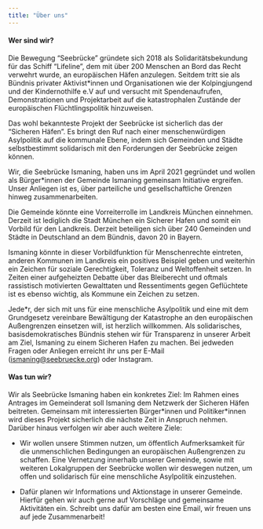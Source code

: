 ```yaml
---
title: "Über uns"
---
```


#### Wer sind wir?

Die Bewegung “Seebrücke” gründete sich 2018 als Solidaritätsbekundung für das Schiff “Lifeline”, dem mit über 200 Menschen an Bord das Recht verwehrt wurde, an europäischen Häfen anzulegen. Seitdem tritt sie als Bündnis privater Aktivist\*innen und Organisationen wie der Kolpingjungend und der Kindernothilfe e.V auf und versucht mit Spendenaufrufen, Demonstrationen und Projektarbeit auf die katastrophalen Zustände der europäischen Flüchtlingspolitik hinzuweisen.

Das wohl bekannteste Projekt der Seebrücke ist sicherlich das der “Sicheren Häfen”. Es bringt den Ruf nach einer menschenwürdigen Asylpolitik auf die kommunale Ebene, indem sich Gemeinden und Städte selbstbestimmt solidarisch mit den Forderungen der Seebrücke zeigen können.

Wir, die Seebrücke Ismaning, haben uns im April 2021 gegründet und wollen als Bürger\*innen der Gemeinde Ismaning gemeinsam Initiative ergreifen. Unser Anliegen ist es, über parteiliche und gesellschaftliche Grenzen hinweg zusammenarbeiten.

Die Gemeinde könnte eine Vorreiterrolle im Landkreis München einnehmen. Derzeit ist lediglich die Stadt München ein Sicherer Hafen und somit ein Vorbild für den Landkreis. Derzeit beteiligen sich über 240 Gemeinden und Städte in Deutschland an dem Bündnis, davon 20 in Bayern.

Ismaning könnte in dieser Vorbildfunktion für Menschenrechte eintreten, anderen Kommunen im Landkreis ein positives Beispiel geben und weiterhin ein Zeichen für soziale Gerechtigkeit, Toleranz und Weltoffenheit setzen. In Zeiten einer aufgeheizten Debatte über das Bleiberecht und oftmals rassistisch motivierten Gewalttaten und Ressentiments gegen Geflüchtete ist es ebenso wichtig, als Kommune ein Zeichen zu setzen.

Jede\*r, der sich mit uns für eine menschliche Asylpolitik und eine mit dem Grundgesetz vereinbare Bewältigung der Katastrophe an den europäischen Außengrenzen einsetzen will, ist herzlich willkommen. Als solidarisches, basisdemokratisches Bündnis stehen wir für Transparenz in unserer Arbeit am Ziel, Ismaning zu einem Sicheren Hafen zu machen. Bei jedweden Fragen oder Anliegen erreicht ihr uns per E-Mail (ismaning@seebruecke.org) oder Instagram.

#### Was tun wir?

Wir als Seebrücke Ismaning haben ein konkretes Ziel: Im Rahmen eines Antrages im Gemeinderat soll Ismaning dem Netzwerk der Sicheren Häfen beitreten. Gemeinsam mit interessierten Bürger\*innen und Politiker\*innen wird dieses Projekt sicherlich die nächste Zeit in Anspruch nehmen. Darüber hinaus verfolgen wir aber auch weitere Ziele:

- Wir wollen unsere Stimmen nutzen, um öffentlich Aufmerksamkeit für die unmenschlichen Bedingungen an europäischen Außengrenzen zu schaffen. Eine Vernetzung innerhalb unserer Gemeinde, sowie mit weiteren Lokalgruppen der Seebrücke wollen wir deswegen nutzen, um offen und solidarisch für eine menschliche Asylpolitik einzustehen.


- Dafür planen wir Informations und Aktionstage in unserer Gemeinde. Hierfür gehen wir auch gerne auf Vorschläge und gemeinsame Aktivitäten ein. Schreibt uns dafür am besten eine Email, wir freuen uns auf jede Zusammenarbeit!
